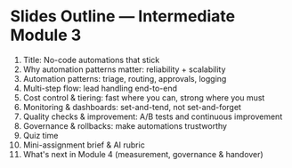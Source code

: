 # Slides Outline — Intermediate Module 3

1. Title: No-code automations that stick
2. Why automation patterns matter: reliability + scalability
3. Automation patterns: triage, routing, approvals, logging
4. Multi-step flow: lead handling end-to-end
5. Cost control & tiering: fast where you can, strong where you must
6. Monitoring & dashboards: set-and-tend, not set-and-forget
7. Quality checks & improvement: A/B tests and continuous improvement
8. Governance & rollbacks: make automations trustworthy
9. Quiz time
10. Mini-assignment brief & AI rubric
11. What's next in Module 4 (measurement, governance & handover)
